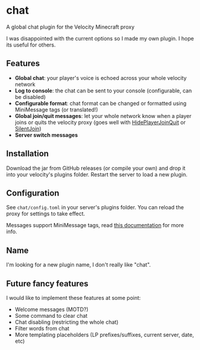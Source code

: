 # chat
A global chat plugin for the Velocity Minecraft proxy

I was disappointed with the current options so I made my own plugin. I hope its useful for others.

## Features
- **Global chat**: your player's voice is echoed across your whole velocity network
- **Log to console**: the chat can be sent to your console (configurable, can be disabled)
- **Configurable format**: chat format can be changed or formatted using MiniMessage tags (or translated!)
- **Global join/quit messages**: let your whole network know when a player joins or quits the velocity proxy (goes well with [HidePlayerJoinQuit](https://github.com/OskarZyg/HidePlayerJoinQuit/releases) or [SilentJoin](https://www.spigotmc.org/resources/silentjoin.34967/))
- **Server switch messages**

## Installation
Download the jar from GitHub releases (or compile your own) and drop it into your velocity's plugins folder. Restart the server to load a new plugin.

## Configuration
See `chat/config.toml` in your server's plugins folder. You can reload the proxy for settings to take effect.

Messages support MiniMessage tags, read [this documentation](https://docs.adventure.kyori.net/minimessage#the-components) for more info.

## Name
I'm looking for a new plugin name, I don't really like "chat".

## Future fancy features
I would like to implement these features at some point:
- Welcome messages (MOTD?)
- Some command to clear chat
- Chat disabling (restricting the whole chat)
- Filter words from chat
- More templating placeholders (LP prefixes/suffixes, current server, date, etc)
